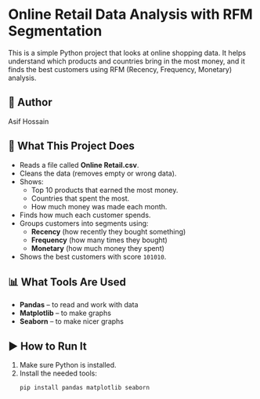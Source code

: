 # Online Retail Data Analysis with RFM Segmentation

This is a simple Python project that looks at online shopping data. It helps understand which products and countries bring in the most money, and it finds the best customers using RFM (Recency, Frequency, Monetary) analysis.

## 👤 Author
Asif Hossain

## 📄 What This Project Does

- Reads a file called **Online Retail.csv**.
- Cleans the data (removes empty or wrong data).
- Shows:
  - Top 10 products that earned the most money.
  - Countries that spent the most.
  - How much money was made each month.
- Finds how much each customer spends.
- Groups customers into segments using:
  - **Recency** (how recently they bought something)
  - **Frequency** (how many times they bought)
  - **Monetary** (how much money they spent)
- Shows the best customers with score `101010`.

## 📊 What Tools Are Used

- **Pandas** – to read and work with data
- **Matplotlib** – to make graphs
- **Seaborn** – to make nicer graphs

## ▶️ How to Run It

1. Make sure Python is installed.
2. Install the needed tools:
   ```bash
   pip install pandas matplotlib seaborn

